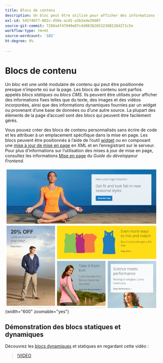 ```yaml
---
title: Blocs de contenu
description: Un bloc peut être utilisé pour afficher des informations fixes telles que du texte, des images et des vidéos incorporées, ainsi que des informations dynamiques.
exl-id: 545740f7-802c-459e-acd1-a3b3ede29d07
source-git-commit: 7288a4f47940e07c4d083826532308228d271c5e
workflow-type: tm+mt
source-wordcount: '182'
ht-degree: 0%

---
```


# Blocs de contenu

Un _bloc_ est une unité modulaire de contenu qui peut être positionnée presque n’importe où sur la page. Les blocs de contenu sont parfois appelés _blocs statiques_ ou _blocs CMS_. Ils peuvent être utilisés pour afficher des informations fixes telles que du texte, des images et des vidéos incorporées, ainsi que des informations dynamiques fournies par un widget ou provenant d’une base de données ou d’une autre source. La plupart des éléments de la page d’accueil sont des blocs qui peuvent être facilement gérés.

Vous pouvez créer des blocs de contenu personnalisés sans écrire de code et les attribuer à un emplacement spécifique dans la mise en page. Les blocs peuvent être positionnés à l’aide de l’outil [widget](widget-static-block.md) ou en composant une [mise à jour de mise en page](layout-updates.md) en XML et en l’enregistrant sur le serveur. Pour plus d’informations sur l’utilisation des mises à jour de mise en page, consultez les informations [Mise en page][1] du _Guide du développeur Frontend_.

![Blocs sur l’exemple de page d’accueil storefront](./assets/storefront-blocks-home-page.png){width="600" zoomable="yes"}

## Démonstration des blocs statiques et dynamiques

Découvrez les [blocs dynamiques](dynamic-blocks.md) et statiques en regardant cette vidéo :

>[!VIDEO](https://video.tv.adobe.com/v/3411068?quality=12&learn=on&captions=fre_fr)

[1]: https://developer.adobe.com/commerce/frontend-core/guide/layouts/
